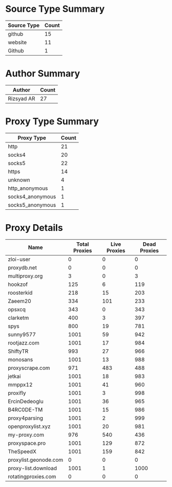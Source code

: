 # Source Type Summary

| Source Type | Count |
|-------------|-------|
| github | 15 |
| website | 11 |
| Github | 1 |


# Author Summary

| Author | Count |
|--------|-------|
| Rizsyad AR | 27 |


# Proxy Type Summary

| Proxy Type | Count |
|------------|-------|
| http | 21 |
| socks4 | 20 |
| socks5 | 22 |
| https | 14 |
| unknown | 4 |
| http_anonymous | 1 |
| socks4_anonymous | 1 |
| socks5_anonymous | 1 |


# Proxy Details

| Name | Total Proxies | Live Proxies | Dead Proxies |
|------|---------------|--------------|---------------|
| zloi-user | 0 | 0 | 0 |
| proxydb.net | 0 | 0 | 0 |
| multiproxy.org | 3 | 0 | 3 |
| hookzof | 125 | 6 | 119 |
| roosterkid | 218 | 15 | 203 |
| Zaeem20 | 334 | 101 | 233 |
| opsxcq | 343 | 0 | 343 |
| clarketm | 400 | 3 | 397 |
| spys | 800 | 19 | 781 |
| sunny9577 | 1001 | 59 | 942 |
| rootjazz.com | 1001 | 17 | 984 |
| ShiftyTR | 993 | 27 | 966 |
| monosans | 1001 | 13 | 988 |
| proxyscrape.com | 971 | 483 | 488 |
| jetkai | 1001 | 18 | 983 |
| mmppx12 | 1001 | 41 | 960 |
| proxifly | 1001 | 3 | 998 |
| ErcinDedeoglu | 1001 | 36 | 965 |
| B4RC0DE-TM | 1001 | 15 | 986 |
| proxy4parsing | 1001 | 2 | 999 |
| openproxylist.xyz | 1001 | 20 | 981 |
| my-proxy.com | 976 | 540 | 436 |
| proxyspace.pro | 1001 | 129 | 872 |
| TheSpeedX | 1001 | 159 | 842 |
| proxylist.geonode.com | 0 | 0 | 0 |
| proxy-list.download | 1001 | 1 | 1000 |
| rotatingproxies.com | 0 | 0 | 0 |
